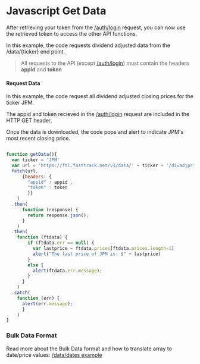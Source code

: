 # Javascript Get Data



After retrieving your token from the [/auth/login](./01b-Login-Example.md) request, you can now use the retrieved token to access the other API functions.

In this example, the code requests dividend adjusted data from the /data/{ticker} end point. 

> All requests to the API (except [/auth/login](./01b-Login-Example.md)) must contain the headers **appid** and **token**

#### Request Data
In this example, the code request all dividend adjusted closing prices for the ticker JPM. 

The appid and token recieved in the [/auth/login](./01b-Login-Example.md) request are included in the HTTP GET header.

Once the data is downloaded, the code pops and alert to indicate JPM's most recent closing price.




``` javascript

function getData(){
  var ticker = 'JPM' 
  var url = 'https://ftl.fasttrack.net/v1/data/' + ticker + '/divadjprices'
  fetch(url,
      {headers: {
        "appid" : appid ,
        "token" : token
        }}
    )
  .then(
      function (response) {
        return response.json();
      }
    )
  .then(
    function (ftdata) {
        if (ftdata.err == null) {
          var lastprice = ftdata.prices[ftdata.prices.length-1]
          alert("The last price of JPM is: $" + lastprice)
        }
        else {
          alert(ftdata.err.message);
        }
      }
    )
  .catch(
    function (err) {
      alert(err.message);
      }
    )
}
```

### Bulk Data Format
Read more about the Bulk Data format and how to translate array to date/price values: [/data/dates example](./02-date_javascript.md)